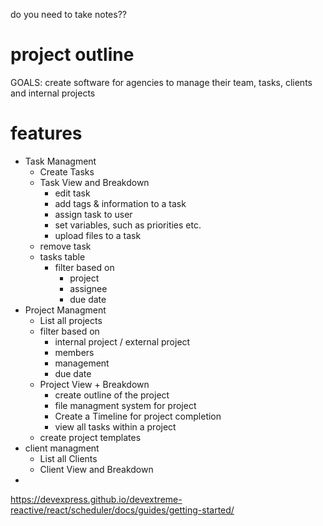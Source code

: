 



do you need to take notes??













# project outline
GOALS: create software for agencies to manage their team, tasks, clients and internal projects
# features
* Task Managment
  * Create Tasks
  * Task View and Breakdown
    * edit task
    * add tags & information to a task
    * assign task to user
    * set variables, such as priorities etc.
    * upload files to a task
  * remove task
  * tasks table
    * filter based on
      * project
      * assignee
      * due date
* Project Managment
  * List all projects
  * filter based on
    * internal project / external project
    * members
    * management
    * due date
  * Project View + Breakdown
    * create outline of the project
    * file managment system for project
    * Create a Timeline for project completion
    * view all tasks within a project
  * create project templates
* client managment
  * List all Clients
  * Client View and Breakdown
*  
https://devexpress.github.io/devextreme-reactive/react/scheduler/docs/guides/getting-started/